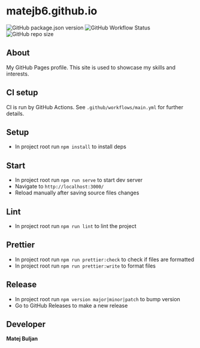 # matejb6.github.io

![GitHub package.json version](https://img.shields.io/github/package-json/v/matejb6/matejb6.github.io)
![GitHub Workflow Status](https://img.shields.io/github/workflow/status/matejb6/matejb6.github.io/CI)
![GitHub repo size](https://img.shields.io/github/repo-size/matejb6/matejb6.github.io)

## About
My GitHub Pages profile. This site is used to showcase my skills and interests.


## CI setup
CI is run by GitHub Actions. See `.github/workflows/main.yml` for further details.

## Setup
* In project root run `npm install` to install deps

## Start
* In project root run `npm run serve` to start dev server
* Navigate to `http://localhost:3000/`
* Reload manually after saving source files changes

## Lint
* In project root run `npm run lint` to lint the project

## Prettier
* In project root run `npm run prettier:check` to check if files are formatted
* In project root run `npm run prettier:write` to format files

## Release
* In project root run `npm version major|minor|patch` to bump version
* Go to GitHub Releases to make a new release

## Developer
**Matej Buljan**

